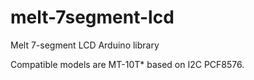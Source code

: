 # melt-7segment-lcd
Melt 7-segment LCD Arduino library

Compatible models are MT-10T* based on I2C PCF8576.
